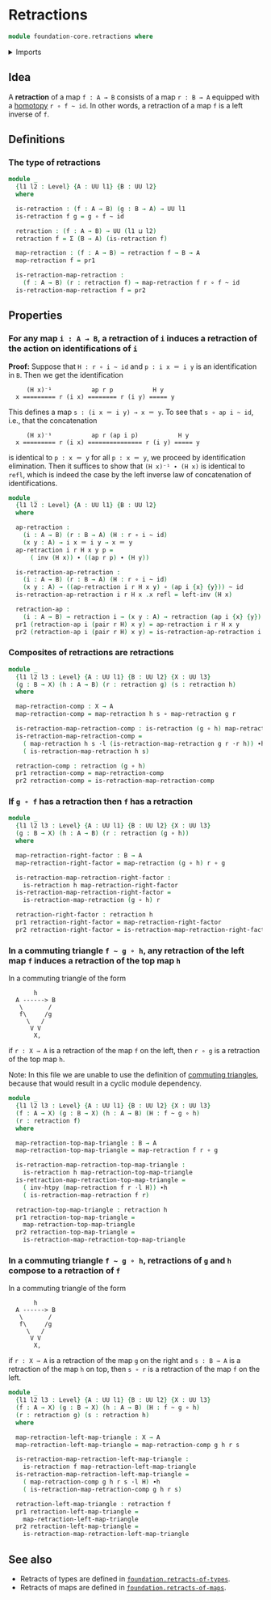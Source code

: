 # Retractions

```agda
module foundation-core.retractions where
```

<details><summary>Imports</summary>

```agda
open import foundation.action-on-identifications-functions
open import foundation.dependent-pair-types
open import foundation.universe-levels

open import foundation-core.function-types
open import foundation-core.homotopies
open import foundation-core.identity-types
open import foundation-core.whiskering-homotopies
```

</details>

## Idea

A **retraction** of a map `f : A → B` consists of a map `r : B → A` equipped
with a [homotopy](foundation-core.homotopies.md) `r ∘ f ~ id`. In other words, a
retraction of a map `f` is a left inverse of `f`.

## Definitions

### The type of retractions

```agda
module _
  {l1 l2 : Level} {A : UU l1} {B : UU l2}
  where

  is-retraction : (f : A → B) (g : B → A) → UU l1
  is-retraction f g = g ∘ f ~ id

  retraction : (f : A → B) → UU (l1 ⊔ l2)
  retraction f = Σ (B → A) (is-retraction f)

  map-retraction : (f : A → B) → retraction f → B → A
  map-retraction f = pr1

  is-retraction-map-retraction :
    (f : A → B) (r : retraction f) → map-retraction f r ∘ f ~ id
  is-retraction-map-retraction f = pr2
```

## Properties

### For any map `i : A → B`, a retraction of `i` induces a retraction of the action on identifications of `i`

**Proof:** Suppose that `H : r ∘ i ~ id` and `p : i x ＝ i y` is an
identification in `B`. Then we get the identification

```text
     (H x)⁻¹           ap r p           H y
  x ========= r (i x) ======== r (i y) ===== y
```

This defines a map `s : (i x ＝ i y) → x ＝ y`. To see that `s ∘ ap i ~ id`,
i.e., that the concatenation

```text
     (H x)⁻¹           ap r (ap i p)           H y
  x ========= r (i x) =============== r (i y) ===== y
```

is identical to `p : x ＝ y` for all `p : x ＝ y`, we proceed by identification
elimination. Then it suffices to show that `(H x)⁻¹ ∙ (H x)` is identical to
`refl`, which is indeed the case by the left inverse law of concatenation of
identifications.

```agda
module _
  {l1 l2 : Level} {A : UU l1} {B : UU l2}
  where

  ap-retraction :
    (i : A → B) (r : B → A) (H : r ∘ i ~ id)
    (x y : A) → i x ＝ i y → x ＝ y
  ap-retraction i r H x y p =
      ( inv (H x)) ∙ ((ap r p) ∙ (H y))

  is-retraction-ap-retraction :
    (i : A → B) (r : B → A) (H : r ∘ i ~ id)
    (x y : A) → ((ap-retraction i r H x y) ∘ (ap i {x} {y})) ~ id
  is-retraction-ap-retraction i r H x .x refl = left-inv (H x)

  retraction-ap :
    (i : A → B) → retraction i → (x y : A) → retraction (ap i {x} {y})
  pr1 (retraction-ap i (pair r H) x y) = ap-retraction i r H x y
  pr2 (retraction-ap i (pair r H) x y) = is-retraction-ap-retraction i r H x y
```

### Composites of retractions are retractions

```agda
module _
  {l1 l2 l3 : Level} {A : UU l1} {B : UU l2} {X : UU l3}
  (g : B → X) (h : A → B) (r : retraction g) (s : retraction h)
  where

  map-retraction-comp : X → A
  map-retraction-comp = map-retraction h s ∘ map-retraction g r

  is-retraction-map-retraction-comp : is-retraction (g ∘ h) map-retraction-comp
  is-retraction-map-retraction-comp =
    ( map-retraction h s ·l (is-retraction-map-retraction g r ·r h)) ∙h
    ( is-retraction-map-retraction h s)

  retraction-comp : retraction (g ∘ h)
  pr1 retraction-comp = map-retraction-comp
  pr2 retraction-comp = is-retraction-map-retraction-comp
```

### If `g ∘ f` has a retraction then `f` has a retraction

```agda
module _
  {l1 l2 l3 : Level} {A : UU l1} {B : UU l2} {X : UU l3}
  (g : B → X) (h : A → B) (r : retraction (g ∘ h))
  where

  map-retraction-right-factor : B → A
  map-retraction-right-factor = map-retraction (g ∘ h) r ∘ g

  is-retraction-map-retraction-right-factor :
    is-retraction h map-retraction-right-factor
  is-retraction-map-retraction-right-factor =
    is-retraction-map-retraction (g ∘ h) r

  retraction-right-factor : retraction h
  pr1 retraction-right-factor = map-retraction-right-factor
  pr2 retraction-right-factor = is-retraction-map-retraction-right-factor
```

### In a commuting triangle `f ~ g ∘ h`, any retraction of the left map `f` induces a retraction of the top map `h`

In a commuting triangle of the form

```text
       h
  A ------> B
   \       /
   f\     /g
     \   /
      V V
       X,
```

if `r : X → A` is a retraction of the map `f` on the left, then `r ∘ g` is a
retraction of the top map `h`.

Note: In this file we are unable to use the definition of
[commuting triangles](foundation-core.commuting-triangles-of-maps.md), because
that would result in a cyclic module dependency.

```agda
module _
  {l1 l2 l3 : Level} {A : UU l1} {B : UU l2} {X : UU l3}
  (f : A → X) (g : B → X) (h : A → B) (H : f ~ g ∘ h)
  (r : retraction f)
  where

  map-retraction-top-map-triangle : B → A
  map-retraction-top-map-triangle = map-retraction f r ∘ g

  is-retraction-map-retraction-top-map-triangle :
    is-retraction h map-retraction-top-map-triangle
  is-retraction-map-retraction-top-map-triangle =
    ( inv-htpy (map-retraction f r ·l H)) ∙h
    ( is-retraction-map-retraction f r)

  retraction-top-map-triangle : retraction h
  pr1 retraction-top-map-triangle =
    map-retraction-top-map-triangle
  pr2 retraction-top-map-triangle =
    is-retraction-map-retraction-top-map-triangle
```

### In a commuting triangle `f ~ g ∘ h`, retractions of `g` and `h` compose to a retraction of `f`

In a commuting triangle of the form

```text
       h
  A ------> B
   \       /
   f\     /g
     \   /
      V V
       X,
```

if `r : X → A` is a retraction of the map `g` on the right and `s : B → A` is a
retraction of the map `h` on top, then `s ∘ r` is a retraction of the map `f` on
the left.

```agda
module _
  {l1 l2 l3 : Level} {A : UU l1} {B : UU l2} {X : UU l3}
  (f : A → X) (g : B → X) (h : A → B) (H : f ~ g ∘ h)
  (r : retraction g) (s : retraction h)
  where

  map-retraction-left-map-triangle : X → A
  map-retraction-left-map-triangle = map-retraction-comp g h r s

  is-retraction-map-retraction-left-map-triangle :
    is-retraction f map-retraction-left-map-triangle
  is-retraction-map-retraction-left-map-triangle =
    ( map-retraction-comp g h r s ·l H) ∙h
    ( is-retraction-map-retraction-comp g h r s)

  retraction-left-map-triangle : retraction f
  pr1 retraction-left-map-triangle =
    map-retraction-left-map-triangle
  pr2 retraction-left-map-triangle =
    is-retraction-map-retraction-left-map-triangle
```

## See also

- Retracts of types are defined in
  [`foundation.retracts-of-types`](foundation.retracts-of-types.md).
- Retracts of maps are defined in
  [`foundation.retracts-of-maps`](foundation.retracts-of-maps.md).
